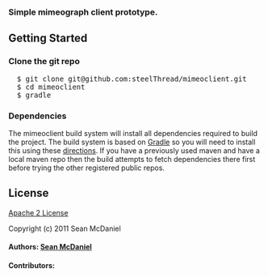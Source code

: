 ### Simple mimeograph client prototype.

## Getting Started

### Clone the git repo
<pre>
  $ git clone git@github.com:steelThread/mimeoclient.git
  $ cd mimeoclient
  $ gradle
</pre>

### Dependencies

The mimeoclient build system will install all dependencies required to build the project. The build system is based on [Gradle](http://www.gradle.org/) so you will need to install this using these
[directions](http://www.gradle.org/installation.html).  If you have a previously used maven and have a local maven repo then the build
attempts to fetch dependencies there first before trying the other registered public repos.

## License 

[Apache 2 License](https://github.com/steelThread/mimeoclient/blob/master/LICENSE.txt)

Copyright (c) 2011 Sean McDaniel

#### Authors: [Sean McDaniel]()
#### Contributors:

